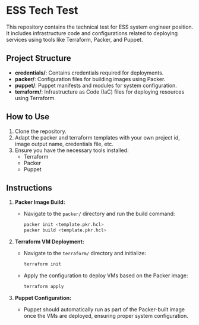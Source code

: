 # ESS Tech Test

This repository contains the technical test for ESS system engineer position. It includes infrastructure code and configurations related to deploying services using tools like Terraform, Packer, and Puppet.

## Project Structure

- **credentials/**: Contains credentials required for deployments.
- **packer/**: Configuration files for building images using Packer.
- **puppet/**: Puppet manifests and modules for system configuration.
- **terraform/**: Infrastructure as Code (IaC) files for deploying resources using Terraform.

## How to Use

1. Clone the repository.
2. Adapt the packer and terraform templates with your own project id, image output name, credentials file, etc.
3. Ensure you have the necessary tools installed:
   - Terraform
   - Packer
   - Puppet

## Instructions

1. **Packer Image Build:**
   - Navigate to the `packer/` directory and run the build command:
     ```bash
     packer init <template.pkr.hcl>
     packer build <template.pkr.hcl>
     ```

2. **Terraform VM Deployment:**
   - Navigate to the `terraform/` directory and initialize:
     ```bash
     terraform init
     ```
   - Apply the configuration to deploy VMs based on the Packer image:
     ```bash
     terraform apply
     ```

3. **Puppet Configuration:**
   - Puppet should automatically run as part of the Packer-built image once the VMs are deployed, ensuring proper system configuration.
